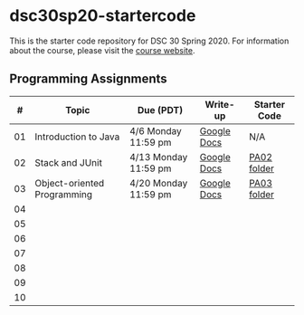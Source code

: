 # dsc30sp20-startercode

This is the starter code repository for DSC 30 Spring 2020. For information about the course, please visit the [course website](https://sites.google.com/ucsd.edu/dsc-30/home).

## Programming Assignments

| # | Topic | Due (PDT) | Write-up | Starter Code |
| - | ----- | --------- | -------- | ------------ |
| 01 | Introduction to Java | 4/6 Monday 11:59 pm | [Google Docs](https://docs.google.com/document/d/1S8AYut60gYqrfl3ijKRqFJpb-u-ccvrWwpq9vy0ejx4/edit?usp=sharing) | N/A |
| 02 | Stack and JUnit | 4/13 Monday 11:59 pm | [Google Docs](https://docs.google.com/document/d/1ELqPRjz5ZOZZSr7719ZuA5GxeGXZ8wV6jOnb7Nz6i8s/edit?usp=sharing) | [PA02 folder](https://github.com/ucsd-ets/dsc30sp20-startercode/tree/master/PA02) |
| 03 | Object-oriented Programming | 4/20 Monday 11:59 pm | [Google Docs](https://docs.google.com/document/d/1Mmb1hZEPJeHmtYKI7Sn8yvcuzIgyMj7IVs_Z0TJRv18/edit?usp=sharing) | [PA03 folder](https://github.com/ucsd-ets/dsc30sp20-startercode/tree/master/PA03) |
| 04 |  |  |  |
| 05 |  |  |  |
| 06 |  |  |  |
| 07 |  |  |  |
| 08 |  |  |  |
| 09 |  |  |  |
| 10 |  |  |  |